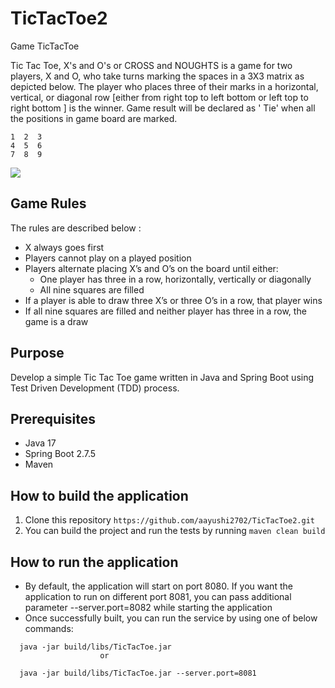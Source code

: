 # TicTacToe2
Game TicTacToe

Tic Tac Toe, X's and O's or CROSS and NOUGHTS is a game for two players, X and O, who take turns marking the spaces in a
3X3 matrix as depicted below. The player who places three of their marks in a horizontal, vertical, or diagonal
row [either from right top to left bottom or left top to right bottom ] is the winner. Game result will be declared as '
Tie' when all the positions in game board are marked.

```
1  2  3
4  5  6
7  8  9
```

![](https://raw.githubusercontent.com/stephane-genicot/katas/master/images/Kata_TicTacToe.png)

## **Game Rules**

The rules are described below :

- X always goes first
- Players cannot play on a played position
- Players alternate placing X’s and O’s on the board until either:
    - One player has three in a row, horizontally, vertically or diagonally
    - All nine squares are filled
- If a player is able to draw three X’s or three O’s in a row, that player wins
- If all nine squares are filled and neither player has three in a row, the game is a draw

## **Purpose**
Develop a simple Tic Tac Toe game written in Java and Spring Boot using Test Driven Development (TDD) process.

## **Prerequisites**
- Java 17
- Spring Boot 2.7.5
- Maven

## **How to build the application**
1. Clone this repository ```https://github.com/aayushi2702/TicTacToe2.git```
2. You can build the project and run the tests by running ```maven clean build```

## **How to run the application**
- By default, the application will start on port 8080. If you want the application to run on different port 8081, you can pass additional parameter --server.port=8082 while starting the application
- Once successfully built, you can run the service by using one of below commands:

```
  java -jar build/libs/TicTacToe.jar
                    or 
                    
  java -jar build/libs/TicTacToe.jar --server.port=8081
```
